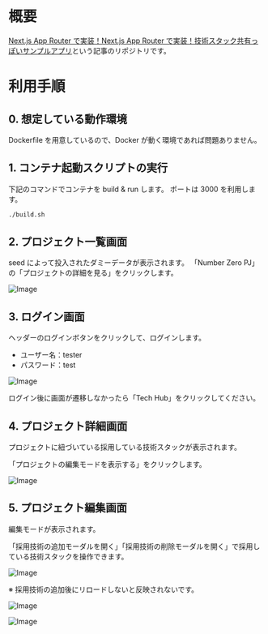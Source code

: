 # 概要

[Next.js App Router で実装！Next.js App Router で実装！技術スタック共有っぽいサンプルアプリ]()という記事のリポジトリです。

# 利用手順

## 0. 想定している動作環境

Dockerfile を用意しているので、Docker が動く環境であれば問題ありません。

## 1. コンテナ起動スクリプトの実行

下記のコマンドでコンテナを build & run します。
ポートは 3000 を利用します。

```sh
./build.sh
```

## 2. プロジェクト一覧画面

seed によって投入されたダミーデータが表示されます。
「Number Zero PJ」の「プロジェクトの詳細を見る」をクリックします。

![Image](https://github.com/user-attachments/assets/c3acdef2-ce8e-47d1-9f1c-b79c19fec621)

## 3. ログイン画面

ヘッダーのログインボタンをクリックして、ログインします。

- ユーザー名：tester
- パスワード：test

![Image](https://github.com/user-attachments/assets/2e1115fc-ae0b-4294-93c6-5fbc30eaac10)

ログイン後に画面が遷移しなかったら「Tech Hub」をクリックしてください。

## 4. プロジェクト詳細画面

プロジェクトに紐づいている採用している技術スタックが表示されます。

「プロジェクトの編集モードを表示する」をクリックします。

![Image](https://github.com/user-attachments/assets/5a1d375e-b611-422a-8ef5-37238623ebb6)

## 5. プロジェクト編集画面

編集モードが表示されます。

「採用技術の追加モーダルを開く」「採用技術の削除モーダルを開く」で採用している技術スタックを操作できます。

![Image](https://github.com/user-attachments/assets/fbedc659-23a8-4163-ba4a-e694ad4c1903)

※ 採用技術の追加後にリロードしないと反映されないです。

![Image](https://github.com/user-attachments/assets/6338d628-f45c-4b15-bb8b-d38a82165725)

![Image](https://github.com/user-attachments/assets/b2373e72-8f1e-4b1a-bda8-7ca7ac5e1234)
